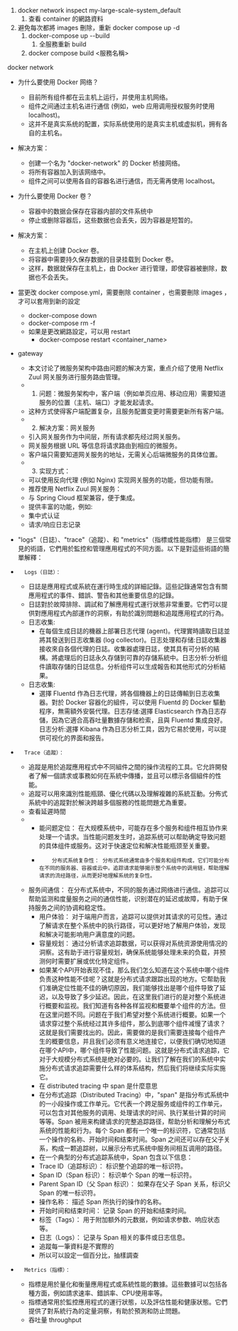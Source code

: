 1. docker network inspect my-large-scale-system_default
   1. 查看 container 的網路資料
2. 避免每次都將 images 刪除，重新 docker compose up -d
   1. docker-compose up --build
      1. 全服務重新 build
   2. docker compose build <服務名稱>


docker network
* 为什么要使用 Docker 网络？
  * 目前所有组件都在云主机上运行，并使用主机网络。
  * 组件之间通过主机名进行通信 (例如，web 应用调用授权服务时使用 localhost)。
  * 这并不是真实系统的配置，实际系统使用的是真实主机或虚拟机，拥有各自的主机名。
* 解决方案：
  * 创建一个名为 "docker-network" 的 Docker 桥接网络。
  * 将所有容器加入到该网络中。
  * 组件之间可以使用各自的容器名进行通信，而无需再使用 localhost。
* 为什么要使用 Docker 卷？
  * 容器中的数据会保存在容器内部的文件系统中
  * 停止或删除容器后，这些数据也会丢失，因为容器是短暂的。
* 解决方案：
  * 在主机上创建 Docker 卷。
  * 将容器中需要持久保存数据的目录挂载到 Docker 卷。
  * 这样，数据就保存在主机上，由 Docker 进行管理，即使容器被删除，数据也不会丢失。


* 當更改 docker compose.yml，需要刪除 container ，也需要刪除 images ，才可以套用到新的設定
  * docker-compose down
  * docker-compose rm -f
  * 如果是更改網路設定，可以用 restart
    * docker-compose restart <container_name>

* gateway
  *  本文讨论了微服务架构中路由问题的解决方案，重点介绍了使用 Netflix Zuul 网关服务进行服务路由管理。
  *  1. 问题：微服务架构中，客户端（例如单页应用、移动应用）需要知道服务的位置（主机、端口）才能发起请求。
  *  这种方式使得客户端配置复杂，且服务配置变更时需要更新所有客户端。
  *  2. 解决方案：网关服务
  *  引入网关服务作为中间层，所有请求都先经过网关服务。
  *  网关服务根据 URL 等信息将请求路由到相应的微服务。
  *  客户端只需要知道网关服务的地址，无需关心后端微服务的具体位置。
  *  3. 实现方式：
  *  可以使用反向代理 (例如 Nginx) 实现网关服务的功能，但功能有限。
  *  推荐使用 Netflix Zuul 网关服务：
  *  与 Spring Cloud 框架兼容，便于集成。
  *  提供丰富的功能，例如:
  *  集中式认证
  *  请求/响应日志记录
* "logs"（日誌）、"trace"（追蹤）、和 "metrics"（指標或性能指標） 是三個常見的術語，它們用於監控和管理應用程式的不同方面。以下是對這些術語的簡單解釋：
* 		Logs（日誌）：
    * 日誌是應用程式或系統在運行時生成的詳細記錄。這些記錄通常包含有關應用程式的事件、錯誤、警告和其他重要信息的記錄。
    * 日誌對於故障排除、調試和了解應用程式運行狀態非常重要。它們可以提供對應用程式內部運作的洞察，有助於識別問題和追蹤應用程式的行為。
    * 日志收集:
      * 在每個生成日誌的機器上部署日志代理 (agent)。代理實時讀取日誌並將其發送到日志收集器 (log collector)。日志处理和存储:日誌收集器接收來自各個代理的日誌。收集器處理日誌，使其具有可分析的結構。將處理后的日誌永久存儲到可靠的存儲系統中。日志分析:分析组件讀取存儲的日誌信息。分析组件可以生成報告和其他形式的分析結果。
    * 日志收集:
      * 選擇 Fluentd 作為日志代理，將各個機器上的日誌傳輸到日志收集器。對於 Docker 容器化的組件，可以使用 Fluentd 的 Docker 驅動程序，無需額外安裝代理。日志存储:選擇 Elasticsearch 作為日志存儲，因為它適合高吞吐量數據存儲和检索，且與 Fluentd 集成良好。日志分析:選擇 Kibana 作為日志分析工具，因为它易於使用，可以提供可视化的界面和报告。
* 		Trace（追蹤）：
    * 追蹤是用於追蹤應用程式中不同組件之間的操作流程的工具。它允許開發者了解一個請求或事務如何在系統中傳播，並且可以標示各個組件的性能。
    * 追蹤可以用來識別性能瓶頸、優化代碼以及理解複雜的系統互動。分佈式系統中的追蹤對於解決跨越多個服務的性能問題尤為重要。
    * 查看延遲時間
    * * 能问题定位： 在大规模系统中，可能存在多个服务和组件相互协作来处理一个请求。当性能问题发生时，追踪系统可以帮助确定导致问题的具体组件或服务。这对于快速定位和解决性能瓶颈至关重要。
      * 		分布式系统复杂性： 分布式系统通常由多个服务和组件构成，它们可能分布在不同的服务器、容器或云中。追踪请求能够揭示整个系统中的调用链，帮助理解请求的流经路径，从而更好地理解系统的复杂性。
  * 服务间通信： 在分布式系统中，不同的服务通过网络进行通信。追踪可以帮助监测和度量服务之间的通信性能，识别潜在的延迟或故障，有助于保持服务之间的协调和稳定性。
      * 用户体验： 对于端用户而言，追踪可以提供对其请求的可见性。通过了解请求在整个系统中的执行路径，可以更好地了解用户体验，发现和解决可能影响用户满意度的问题。
    * 容量规划： 通过分析请求追踪数据，可以获得对系统资源使用情况的洞察。这有助于进行容量规划，确保系统能够处理未来的负载，并预测何时需要扩展或优化特定组件。
    * 如果某个API开始表现不佳，那么我们怎么知道在这个系统中哪个组件负责这种性能不佳呢？这就是分布式请求跟踪出现的地方。它帮助我们准确定位性能不佳的确切原因，我们能够找出是哪个组件导致了延迟，以及导致了多少延迟。因此，在这里我们进行的是对整个系统进行概要和监视。我们知道有各种各样监视和概要单个组件的方法。但在这里问题不同。问题在于我们希望对整个系统进行概要。如果一个请求穿过整个系统经过其许多组件，那么到底哪个组件减慢了请求？这就是我们需要找出的。因此，需要做的是我们需要连接每个组件产生的概要信息，并且我们必须有意义地连接它，以便我们确切地知道在哪个API中，哪个组件导致了性能问题。这就是分布式请求追踪，它对于大规模分布式系统是绝对必要的。让我们了解在我们的系统中实施分布式请求追踪需要什么样的体系结构，然后我们将继续实际实施它。
    * 在 distributed tracing 中 span 是什麼意思
    * 在分布式追踪（Distributed Tracing）中，"span" 是指分布式系统中的一小段操作或工作单元。它代表一个跨足服务或组件的工作单元，可以包含对其他服务的调用、处理请求的时间、执行某些计算的时间等等。Span 被用来构建请求的完整追踪路径，帮助分析和理解分布式系统的性能和行为。每个 Span 都有一个唯一的标识符，它通常包括一个操作的名称、开始时间和结束时间。Span 之间还可以存在父子关系，构成一颗追踪树，以展示分布式系统中服务间相互调用的路径。
    * 在一个典型的分布式追踪系统中，Span 包含以下信息：
    * Trace ID（追踪标识）： 标识整个追踪的唯一标识符。
    * Span ID（Span 标识）： 标识单个 Span 的唯一标识符。
    * Parent Span ID（父 Span 标识）： 如果存在父子 Span 关系，标识父 Span 的唯一标识符。
    * 操作名称： 描述 Span 所执行的操作的名称。
    * 开始时间和结束时间： 记录 Span 的开始和结束时间。
    * 标签（Tags）： 用于附加额外的元数据，例如请求参数、响应状态等。
    * 日志（Logs）： 记录与 Span 相关的事件或日志信息。
    * 追蹤每一筆資料是不實際的
    * 所以可以設定一個百分比，抽樣調查
* 		Metrics（指標）：
    * 指標是用於量化和衡量應用程式或系統性能的數據。這些數據可以包括各種方面，例如請求速率、錯誤率、CPU使用率等。
    * 指標通常用於監控應用程式的運行狀態，以及評估性能和健康狀態。它們提供了對系統行為的定量洞察，有助於預測和防止問題。
    * 吞吐量 throughput


